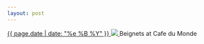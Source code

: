 ```yaml
---
layout: post
---
```


<p>
  <a href="/58">
    <time>{{ page.date | date: "%e %B %Y" }}</time>
    <img src="{{ site.assets_url }}/58.jpg">
  </a>
  Beignets at Cafe du Monde
</p>

